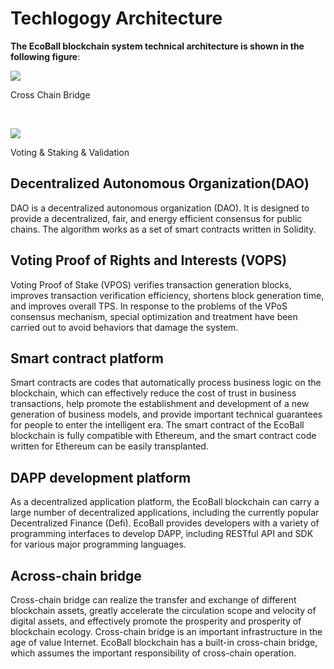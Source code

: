 # Techlogogy Architecture

**The EcoBall blockchain system technical architecture is shown in the following figure**:

![](https://gblobscdn.gitbook.com/assets%2F-Mi_JIZ70SvFO6andfvP%2F-Miy5InUiX4NLk-k-C1h%2F-Miy9GW5Hzlzo_3WMkBW%2Ftech-left-en.png?alt=media&token=46109c87-e692-4185-8ac3-bc8c0cc4b256)

Cross Chain Bridge

​

![](https://gblobscdn.gitbook.com/assets%2F-Mi_JIZ70SvFO6andfvP%2F-Miy5InUiX4NLk-k-C1h%2F-Miy9aLpi1OAuvRdggEg%2Ftech-right-en.png?alt=media&token=cae005c9-c7a0-40fa-9668-d2149e72cb24)

Voting & Staking & Validation

## Decentralized Autonomous Organization\(DAO\) <a id="decentralized-autonomous-organization-dao"></a>

DAO is a decentralized autonomous organization \(DAO\). It is designed to provide a decentralized, fair, and energy efficient consensus for public chains. The algorithm works as a set of smart contracts written in Solidity.

## Voting Proof of Rights and Interests \(VOPS\) <a id="voting-proof-of-rights-and-interests-vops"></a>

Voting Proof of Stake \(VPOS\) verifies transaction generation blocks, improves transaction verification efficiency, shortens block generation time, and improves overall TPS. In response to the problems of the VPoS consensus mechanism, special optimization and treatment have been carried out to avoid behaviors that damage the system.

## Smart contract platform <a id="smart-contract-platform"></a>

Smart contracts are codes that automatically process business logic on the blockchain, which can effectively reduce the cost of trust in business transactions, help promote the establishment and development of a new generation of business models, and provide important technical guarantees for people to enter the intelligent era. The smart contract of the EcoBall blockchain is fully compatible with Ethereum, and the smart contract code written for Ethereum can be easily transplanted.

## DAPP development platform <a id="dapp-development-platform"></a>

As a decentralized application platform, the EcoBall blockchain can carry a large number of decentralized applications, including the currently popular Decentralized Finance \(Defi\). EcoBall provides developers with a variety of programming interfaces to develop DAPP, including RESTful API and SDK for various major programming languages.

## Across-chain bridge <a id="across-chain-bridge"></a>

Cross-chain bridge can realize the transfer and exchange of different blockchain assets, greatly accelerate the circulation scope and velocity of digital assets, and effectively promote the prosperity and prosperity of blockchain ecology. Cross-chain bridge is an important infrastructure in the age of value Internet. EcoBall blockchain has a built-in cross-chain bridge, which assumes the important responsibility of cross-chain operation.

